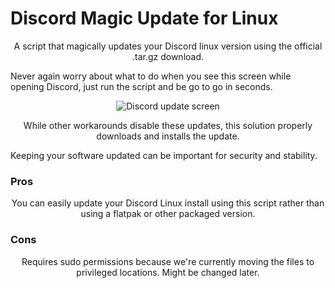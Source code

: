 
# Discord Magic Update for Linux
<p align="center">A script that magically updates your Discord linux version using the official .tar.gz download.

Never again worry about what to do when you see this screen while opening Discord, just run the script and be go to go in seconds.</p>
<p align="center">
    <img src="https://i.imgur.com/JU36HzK.png" alt="Discord update screen">
</p>
<p align="center">While other workarounds disable these updates, this solution properly downloads and installs the update.

Keeping your software updated can be important for security and stability.</p>

### Pros
<p align="center">You can easily update your Discord Linux install using this script rather than using a flatpak or other packaged version.</p>

### Cons
<p align="center">Requires sudo permissions because we're currently moving the files to privileged locations. Might be changed later.</p>

